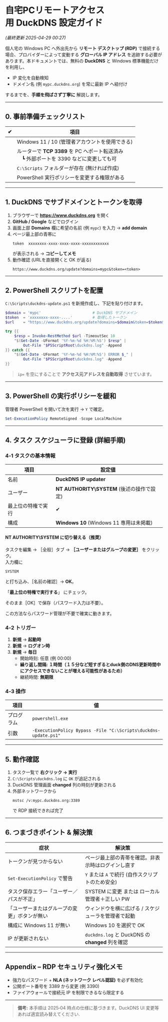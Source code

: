 # 自宅PCリモートアクセス用 DuckDNS 設定ガイド  
*(最終更新 2025-04-29 00:27)*  

個人宅の Windows PC へ外出先から **リモート デスクトップ (RDP)** で接続する場合、プロバイダーによって変動する **グローバル IP アドレス** を追跡する必要があります。本ドキュメントでは、無料の **DuckDNS** と Windows 標準機能だけを利用し、  
- IP 変化を自動検知  
- ドメイン名 (例 `mypc.duckdns.org`) を常に最新 IP へ紐付け  

するまでを、**手順を飛ばさず丁寧に** 解説します。  

---

## 0. 事前準備チェックリスト
| ✔ | 項目 |
|---|------|
|   | Windows 11 / 10 (管理者アカウントを使用できる) |
|   | ルーターで **TCP 3389** を PC へポート転送済み<br>　┗ 外部ポートを 3390 などに変更しても可 |
|   | `C:\Scripts` フォルダーが存在 (無ければ作成) |
|   | PowerShell 実行ポリシーを変更する権限がある |

---

## 1. DuckDNS でサブドメインとトークンを取得
1. ブラウザーで **<https://www.duckdns.org>** を開く  
2. **GitHub / Google** などでログイン  
3. 画面上部 **Domains** 欄に希望の名前 (例 `mypc`) を入力 → **add domain**  
4. ページ最上部の青帯に  
   ```
   token  xxxxxxxx-xxxx-xxxx-xxxx-xxxxxxxxxxxx
   ```  
   が表示される → **コピーしてメモ**  
5. 動作確認 (URLを直接開くと OK が返る)  
   ```
   https://www.duckdns.org/update?domains=mypc&token=<token>
   ```

---

## 2. PowerShell スクリプトを配置
`C:\Scripts\duckdns-update.ps1` を新規作成し、下記を貼り付けます。  

```powershell
$domain = 'mypc'                       # DuckDNS サブドメイン
$token  = 'xxxxxxxx-xxxx-....'         # 取得したトークン
$url    = "https://www.duckdns.org/update?domains=$domain&token=$token&ip="

try {{
    $resp = Invoke-RestMethod $url -TimeoutSec 10
    "$(Get-Date -UFormat '%Y-%m-%d %H:%M:%S') $resp" |
        Out-File "$PSScriptRoot\duckdns.log" -Append
}} catch {{
    "$(Get-Date -UFormat '%Y-%m-%d %H:%M:%S') ERROR $_" |
        Out-File "$PSScriptRoot\duckdns.log" -Append
}}
```

> `ip=` を空にすることで **アクセス元アドレスを自動取得** させています。  

---

## 3. PowerShell の実行ポリシーを緩和
管理者 PowerShell を開いて次を実行 → `Y` で確定。  

```powershell
Set-ExecutionPolicy RemoteSigned -Scope LocalMachine
```

---

## 4. タスク スケジューラに登録 (詳細手順)

### 4‑1 タスクの基本情報
| 項目 | 設定値 |
|------|--------|
| 名前 | **DuckDNS IP updater** |
| ユーザー | **NT AUTHORITY\SYSTEM** (後述の操作で設定) |
| 最上位の特権で実行 | ✔ |
| 構成 | **Windows 10** (Windows 11 専用は未掲載) |

#### NT AUTHORITY\SYSTEM に切り替える（推奨）
タスクを編集 → ［全般］タブ → **［ユーザーまたはグループの変更］** をクリック。  
入力欄に  

```
SYSTEM
```  

と打ち込み、［名前の確認］→ **OK**。  

「**最上位の特権で実行する**」 にチェック。  

そのまま［OK］で保存（パスワード入力は不要）。  

この方法ならパスワード管理が不要で確実に動きます。

### 4‑2 トリガー
1. **新規** → **起動時**  
2. **新規** → **ログオン時**  
3. **新規** → **毎日**  
   * 開始時刻: 任意 (例 00:00)  
   * **繰り返し間隔: １時間（１５分など短すぎるとduck側のDNS更新時間中にアクセスできないことが増える可能性があるため）**  
   * 継続時間: **無期限**

### 4‑3 操作
| 項目 | 値 |
|------|----|
| プログラム | `powershell.exe` |
| 引数 | `-ExecutionPolicy Bypass -File "C:\Scripts\duckdns-update.ps1"` |

---

## 5. 動作確認
1. タスク一覧で **右クリック → 実行**  
2. `C:\Scripts\duckdns.log` に `OK` が追記される  
3. DuckDNS 管理画面 **changed** 列の時刻が更新される  
4. 外部ネットワークから  
   ```
   mstsc /v:mypc.duckdns.org:3389
   ```  
   で RDP 接続できれば完了

---

## 6. つまづきポイント & 解決策

| 症状 | 解決策 |
|------|--------|
| トークンが見つからない | ページ最上部の青帯を確認。非表示時はログインし直す |
| `Set-ExecutionPolicy` で警告 | `Y` または `A` で続行 (自作スクリプトのため安全) |
| タスク保存エラー「ユーザー／パスが不正」 | SYSTEM に変更 または ローカル管理者＋正しい PW |
| 「ユーザーまたはグループの変更」ボタンが無い | ウィンドウを横に広げる / スケジューラを管理者で起動 |
| 構成に Windows 11 が無い | Windows 10 を選択で OK |
| IP が更新されない | `duckdns.log` と DuckDNS の **changed** 列を確認 |

---

## Appendix – RDP セキュリティ強化メモ
* 強力なパスワード + **NLA (ネットワーク レベル認証)** を必ず有効化  
* 公開ポート番号を 3389 から変更 (例 3390)  
* ファイアウォールで接続元 IP を制限できるなら限定する  

---

> **備考:** 本手順は 2025‑04 時点の仕様に基づきます。DuckDNS UI 変更等あれば適宜読み替えてください.
